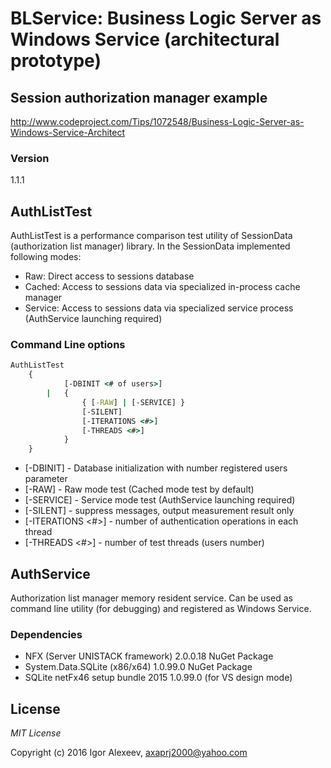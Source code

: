 # BLService: Business Logic Server as Windows Service (architectural prototype)
## Session authorization manager example
http://www.codeproject.com/Tips/1072548/Business-Logic-Server-as-Windows-Service-Architect

### Version
1.1.1

## AuthListTest 
AuthListTest is a performance comparison test utility of SessionData (authorization list manager) library.
In the SessionData implemented following modes:

  - Raw: Direct access to sessions database
  - Cached: Access to sessions data via specialized in-process cache manager
  - Service: Access to sessions data via specialized service process (AuthService launching required)
  
### Command Line options

```cmd
AuthListTest
	{
			[-DBINIT <# of users>]
		|	{
				{ [-RAW] | [-SERVICE] } 
				[-SILENT] 
				[-ITERATIONS <#>] 
				[-THREADS <#>]
			}
	}
```
* [-DBINIT] - Database initialization with number registered users parameter
* [-RAW] - Raw mode test (Cached mode test by default)
* [-SERVICE] - Service mode test (AuthService launching required)  
* [-SILENT] - suppress messages, output measurement result only 
* [-ITERATIONS <#>] - number of authentication operations in each thread
* [-THREADS <#>] - number of test threads (users number)

## AuthService
Authorization list manager memory resident service. 
Can be used as command line utility (for debugging) and registered as Windows Service.

### Dependencies
* NFX (Server UNISTACK framework) 2.0.0.18 NuGet Package
* System.Data.SQLite (x86/x64) 1.0.99.0 NuGet Package
* SQLite netFx46 setup bundle 2015 1.0.99.0 (for VS design mode)

## License

*MIT License* 

Copyright (c) 2016 Igor Alexeev, axaprj2000@yahoo.com
